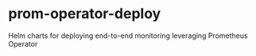 # prom-operator-deploy
Helm charts for deploying end-to-end monitoring leveraging Prometheus Operator
